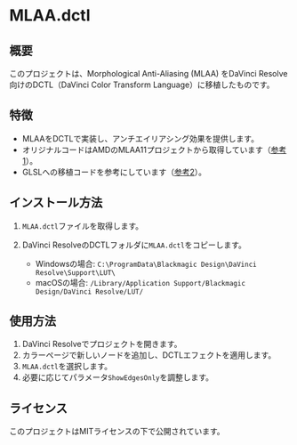 # MLAA.dctl

## 概要

このプロジェクトは、Morphological Anti-Aliasing (MLAA) をDaVinci Resolve向けのDCTL（DaVinci Color Transform Language）に移植したものです。

## 特徴

- MLAAをDCTLで実装し、アンチエイリアシング効果を提供します。
- オリジナルコードはAMDのMLAA11プロジェクトから取得しています（[参考1](https://github.com/GPUOpen-LibrariesAndSDKs/MLAA11)）。
- GLSLへの移植コードを参考にしています（[参考2](https://www.shadertoy.com/view/cllXRB)）。

## インストール方法

1. `MLAA.dctl`ファイルを取得します。
2. DaVinci ResolveのDCTLフォルダに`MLAA.dctl`をコピーします。

   - Windowsの場合: `C:\ProgramData\Blackmagic Design\DaVinci Resolve\Support\LUT\`
   - macOSの場合: `/Library/Application Support/Blackmagic Design/DaVinci Resolve/LUT/`

## 使用方法

1. DaVinci Resolveでプロジェクトを開きます。
2. カラーページで新しいノードを追加し、DCTLエフェクトを適用します。
3. `MLAA.dctl`を選択します。
4. 必要に応じてパラメータ`ShowEdgesOnly`を調整します。

## ライセンス

このプロジェクトはMITライセンスの下で公開されています。
